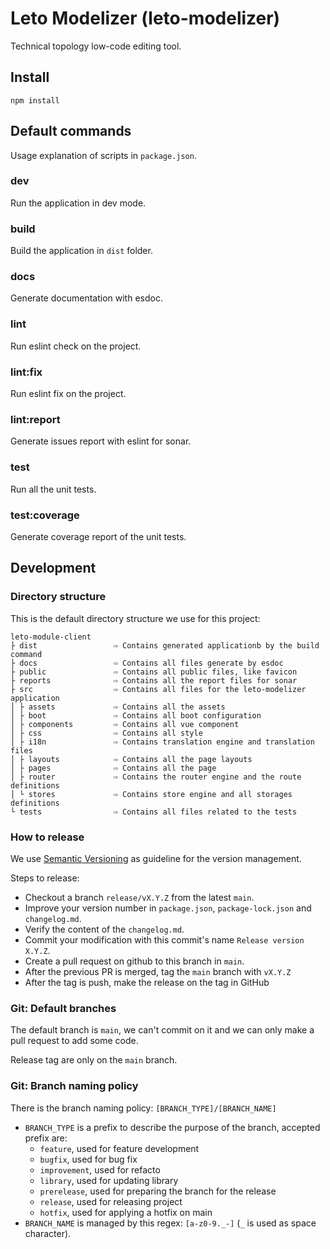 # Leto Modelizer (leto-modelizer)

Technical topology low-code editing tool.

## Install

```
npm install
```

## Default commands

Usage explanation of scripts in `package.json`.

### dev

Run the application in dev mode.

### build

Build the application in `dist` folder.

### docs

Generate documentation with esdoc.

### lint

Run eslint check on the project.

### lint:fix

Run eslint fix on the project.

### lint:report

Generate issues report with eslint for sonar.

### test

Run all the unit tests.

### test:coverage

Generate coverage report of the unit tests.

## Development

### Directory structure

This is the default directory structure we use for this project:

```
leto-module-client
├ dist                 ⇨ Contains generated applicationb by the build command
├ docs                 ⇨ Contains all files generate by esdoc
├ public               ⇨ Contains all public files, like favicon
├ reports              ⇨ Contains all the report files for sonar
├ src                  ⇨ Contains all files for the leto-modelizer application
│ ├ assets             ⇨ Contains all the assets
│ ├ boot               ⇨ Contains all boot configuration
│ ├ components         ⇨ Contains all vue component
│ ├ css                ⇨ Contains all style
│ ├ i18n               ⇨ Contains translation engine and translation files 
│ ├ layouts            ⇨ Contains all the page layouts
│ ├ pages              ⇨ Contains all the page
│ ├ router             ⇨ Contains the router engine and the route definitions 
│ └ stores             ⇨ Contains store engine and all storages definitions
└ tests                ⇨ Contains all files related to the tests
```

### How to release

We use [Semantic Versioning](https://semver.org/spec/v2.0.0.html) as guideline for the version management.

Steps to release:
- Checkout a branch `release/vX.Y.Z` from the latest `main`.
- Improve your version number in `package.json`, `package-lock.json` and `changelog.md`.
- Verify the content of the `changelog.md`.
- Commit your modification with this commit's name `Release version X.Y.Z`.
- Create a pull request on github to this branch in `main`.
- After the previous PR is merged, tag the `main` branch with `vX.Y.Z`
- After the tag is push, make the release on the tag in GitHub

### Git: Default branches

The default branch is `main`, we can't commit on it and we can only make a pull request to add some code.

Release tag are only on the `main` branch.

### Git: Branch naming policy

There is the branch naming policy: `[BRANCH_TYPE]/[BRANCH_NAME]`

* `BRANCH_TYPE` is a prefix to describe the purpose of the branch, accepted prefix are:
    * `feature`, used for feature development
    * `bugfix`, used for bug fix
    * `improvement`, used for refacto
    * `library`, used for updating library
    * `prerelease`, used for preparing the branch for the release
    * `release`, used for releasing project
    * `hotfix`, used for applying a hotfix on main
* `BRANCH_NAME` is managed by this regex: `[a-z0-9._-]` (`_` is used as space character).

